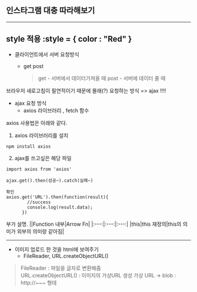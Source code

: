 ## 인스타그램 대충 따라해보기 
---
style 적용  :style = { color : "Red" }
---
* 클라이언트에서 서버 요청방식
  - get post

	> get - 서버에서 데이터가져올 때 
	post - 서버에 데이터 줄 때

브라우저 새로고침이 필연적이기 때문에 몰래(?) 요청하는 방식 => ajax  !!!!

* ajax 요청 방식
  -  axios 라이브러리 , fetch 함수 


axios  사용법은 아래와 같다.
1. axios 라이브러리를 설치
```
npm install axios 
```
2. ajax를 쓰고싶은 해당 파일
```
import axios from 'axios'

ajax.get().then(성공~).catch(실패~)

확인
axios.get('URL').then(function(result){
        //success
        console.log(result.data);
      })
```
부가 설명.
||Function 내부|Arrow Fn| 
|:---:|:---:|:---:| 
|this|this 재정의|this의 의미가 외부의 의미랑 같아짐| 

---
* 이미지 업로드 한 것을 html에 보여주기
	- FileReader, URL.createObjectURL()

> FileReader :  파일을 글자로 변환해줌 <br>
URL.createObjectURL() :  이미지의 가상URL 생성
가상 URL -> blob : http://~~~ 형태




